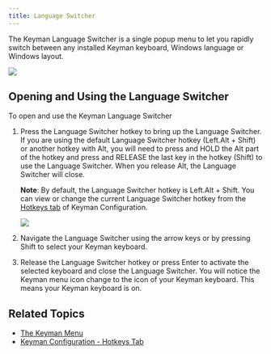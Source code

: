 ```yaml
---
title: Language Switcher
---
```


The Keyman Language Switcher is a single popup menu to let you rapidly
switch between any installed Keyman keyboard, Windows language or
Windows layout.

![](../desktop_images/languageswitcher.png)

## Opening and Using the Language Switcher

To open and use the Keyman Language Switcher

1.  Press the Language Switcher hotkey to bring up the Language
    Switcher. If you are using the default Language Switcher hotkey
    (Left.Alt + Shift) or another hotkey with Alt, you will need to
    press and HOLD the Alt part of the hotkey and press and RELEASE the
    last key in the hotkey (Shift) to use the Language Switcher. When you
    release Alt, the Language Switcher will close.

    **Note**: By default, the Language Switcher hotkey is Left.Alt + Shift. You
    can view or change the current Language Switcher hotkey from the
    [Hotkeys tab](config/hotkeys) of Keyman Configuration.

    ![](../desktop_images/languageswitcher-small.png)

2.  Navigate the Language Switcher using the arrow keys or by pressing
    Shift to select your Keyman keyboard.

3.  Release the Language Switcher hotkey or press Enter to activate the
    selected keyboard and close the Language Switcher. You will notice
    the Keyman menu icon change to the icon of your Keyman keyboard.
    This means your Keyman keyboard is on.

## Related Topics

-   [The Keyman Menu](tray-menu)
-   [Keyman Configuration - Hotkeys Tab](config/hotkeys)
